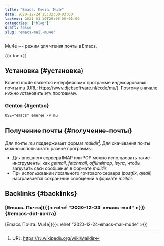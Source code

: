 ```yaml
---
title: "Emacs. Почта. Mu4e"
date: 2020-12-24T15:32:00+03:00
lastmod: 2021-01-10T20:06:00+03:00
categories: ["blog"]
draft: false
slug: "emacs-mail-mu4e"
---
```


Mu4e --- режим для чтения почты в Emacs.

<!--more-->

{{< toc >}}


## Установка {#установка}

Клиент mu4e является интерфейсом к программе индексирования почты mu (URL: <https://www.djcbsoftware.nl/code/mu/>).
Поэтому вначале нужно установить эту программу.


### Gentoo {#gentoo}

```shell
USE="emacs" emerge -v mu
```


## Получение почты {#получение-почты}

Для почты _mu_ поддерживает формат _maildir_[^fn:1].
Для скачивания почты можно использовать разные программы.

-   Для внешнего сервера IMAP или POP можно использовать такие инструменты, как _getmail_, _fetchmail_, _offlineimap_, _isync_, чтобы загрузить свои сообщения в формате _maildir_.
-   При использовании локального почтового сервера (_postfix_, _qmail_) настраивается сохранение сообщений в формате _maildir_.


## Backlinks {#backlinks}


### [Emacs. Почта]({{< relref "2020-12-23-emacs-mail" >}}) {#emacs-dot-почта}

[Emacs. Почта. Mu4e]({{< relref "2020-12-24-emacs-mail-mu4e" >}})

[^fn:1]: URL: <https://ru.wikipedia.org/wiki/Maildir>
